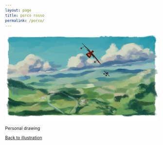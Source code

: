 ```yaml
---
layout: page
title: porco rosso
permalink: /porco/
---
```

![Cover](/assets/img/porco_rosso.png "Porco Rosso")  

Personal drawing


[Back to illustration](/illustration)